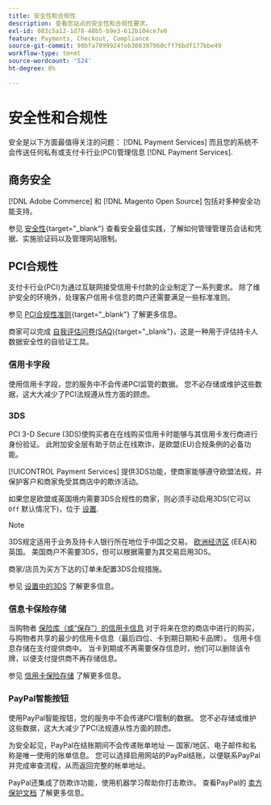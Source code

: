 ```yaml
---
title: 安全性和合规性
description: 查看您站点的安全性和合规性要求。
exl-id: 083c5a12-1d78-48b5-b9e3-612b104ce7e0
feature: Payments, Checkout, Compliance
source-git-commit: 90bfa7099924feb308397960cff76bdf177bbe49
workflow-type: tm+mt
source-wordcount: '524'
ht-degree: 0%

---
```


# 安全性和合规性

安全是以下方面最值得关注的问题： [!DNL Payment Services] 而且您的系统不会传送任何私有或支付卡行业(PCI)管理信息 [!DNL Payment Services].

## 商务安全

[!DNL Adobe Commerce] 和 [!DNL Magento Open Source] 包括对多种安全功能支持。

参见 [安全性](https://docs.magento.com/user-guide/stores/security.html){target="_blank"} 查看安全最佳实践，了解如何管理管理员会话和凭据、实施验证码以及管理网站限制。

## PCI合规性

支付卡行业(PCI)为通过互联网接受信用卡付款的企业制定了一系列要求。 除了维护安全的环境外，处理客户信用卡信息的商户还需要满足一些标准准则。

参见 [PCI合规性准则](https://docs.magento.com/user-guide/stores/compliance-pci.html){target="_blank"} 了解更多信息。

商家可以完成 [自我评估问卷(SAQ)](https://www.pcisecuritystandards.org/pci_security/completing_self_assessment){target="_blank"}，这是一种用于评估持卡人数据安全性的自验证工具。

### 信用卡字段

使用信用卡字段，您的服务中不会传递PCI监管的数据。 您不必存储或维护这些数据，这大大减少了PCI法规遵从性方面的顾虑。

### 3DS

PCI 3-D Secure (3DS)使购买者在在线购买信用卡时能够与其信用卡发行商进行身份验证。 此附加安全层有助于防止在线欺诈，是欧盟(EU)合规条例的必备功能。

[!UICONTROL Payment Services] 提供3DS功能，使商家能够遵守欧盟法规，并保护客户和商家免受其商店中的欺诈活动。

如果您是欧盟或英国境内需要3DS合规性的商家，则必须手动启用3DS(它可以 `Off` 默认情况下)，位于 [设置](settings.md#credit-card-fields).

>[!NOTE]
>
>3DS规定适用于业务及持卡人银行所在地位于中国之交易。 [欧洲经济区](https://www.efta.int/eea) (EEA)和英国。 美国商户不需要3DS，但可以根据需要为其交易启用3DS。

商家/店员为买方下达的订单未配置3DS合规措施。

参见 [设置中的3DS](settings.md#3ds) 了解更多信息。

### 信息卡保险存储

当购物者 [保险库（或“保存”）的信用卡信息](vaulting.md) 对于将来在您的商店中进行的购买，与购物者共享的最少的信用卡信息（最后四位、卡到期日期和卡品牌）。 信用卡信息存储在支付提供商中。 当卡到期或不再需要保存信息时，他们可以删除该令牌，以便支付提供商不再存储信息。

参见 [信用卡保险存储](vaulting.md) 了解更多信息。

### PayPal智能按钮

使用PayPal智能按钮，您的服务中不会传递PCI管制的数据。 您不必存储或维护这些数据，这大大减少了PCI法规遵从性方面的顾虑。

为安全起见，PayPal在结账期间不会传递账单地址 — 国家/地区、电子邮件和名称是唯一使用的账单信息。 您可以选择启用网站的PayPal结账，以便联系PayPal并完成审查流程，从而返回完整的帐单地址。

PayPal还集成了防欺诈功能，使用机器学习帮助你打击欺诈。 查看PayPal的 [卖方保护文档](https://www.paypal.com/us/webapps/mpp/security/seller-protection) 了解更多信息。

